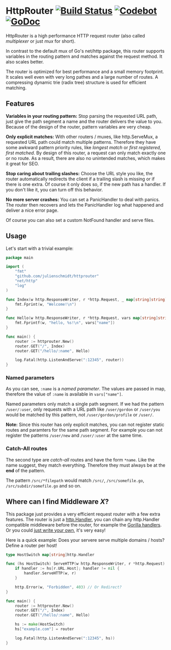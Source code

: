 # HttpRouter [![Build Status](https://travis-ci.org/julienschmidt/httprouter.png?branch=master)](https://travis-ci.org/julienschmidt/httprouter) [![Codebot](https://codebot.io/badge/github.com/julienschmidt/httprouter.png)](http://codebot.io/doc/pkg/github.com/julienschmidt/httprouter "Codebot") [![GoDoc](http://godoc.org/github.com/julienschmidt/httprouter?status.png)](http://godoc.org/github.com/julienschmidt/httprouter)

HttpRouter is a high performance HTTP request router
(also called *multiplexer* or just *mux* for short).

In contrast to the default mux of Go's net/http package, this router supports
variables in the routing pattern and matches against the request method.
It also scales better.

The router is optimized for best performance and a small memory footprint.
It scales well even with very long pathes and a large number of routes.
A compressing dynamic trie (radix tree) structure is used for efficient matching.

## Features
**Variables in your routing pattern:** Stop parsing the requested URL path, just give the path segment a name and the router delivers the value to you. Because of the design of the router, pattern variables are very cheap.

**Only explicit matches:** With other routers / muxes, like http.ServeMux, a requested URL path could match multiple patterns. Therefore they have some awkward pattern priority rules, like *longest match* or *first registered, first matched*. By design of this router, a request can only match exactly one or no route. As a result, there are also no unintended matches, which makes it great for SEO. 

**Stop caring about trailing slashes:** Choose the URL style you like, the router automatically redirects the client if a trailing slash is missing or if there is one extra. Of course it only does so, if the new path has a handler. If you don't like it, you can turn off this behavior.

**No more server crashes:** You can set a PanicHandler to deal with panics. The router then recovers and lets the PanicHandler log what happened and deliver a nice error page.

Of course you can also set a custom NotFound handler and serve files.

## Usage
Let's start with a trivial example:
```go
package main

import (
    "fmt"
    "github.com/julienschmidt/httprouter"
    "net/http"
    "log"
)

func Index(w http.ResponseWriter, r *http.Request, _ map[string]string) {
    fmt.Fprint(w, "Welcome!\n")
}

func Hello(w http.ResponseWriter, r *http.Request, vars map[string]string) {
    fmt.Fprintf(w, "hello, %s!\n", vars["name"])
}

func main() {
    router := httprouter.New()
    router.GET("/", Index)
    router.GET("/hello/:name", Hello)

    log.Fatal(http.ListenAndServe(":12345", router))
}
```

### Named parameters
As you can see, `:name` is a *named parameter*.
The values are passed in map, therefore the value of `:name` is available in `vars["name"]`.

Named parameters only match a single path segment.
If we had the pattern `/user/:user`, only requests with a URL path like `/user/gordon` or
`/user/you` would be matched by this pattern, not `/user/gordon/profile` or `/user/`.

**Note:** Since this router has only explicit matches, you can not register static routes and paramters for the same path segment. For example you can not register the patterns `/user/new` and `/user/:user` at the same time.

### Catch-All routes
The second type are *catch-all* routes and have the form `*name`. Like the name suggest, they match everything.
Therefore they must always be at the **end** of the pattern.

The pattern `/src/*filepath` would match `/src/`, `/src/somefile.go`, `/src/subdir/somefile.go` and so on.

## Where can I find Middleware *X*?
This package just provides a very efficient request router with a few extra features. The router is just a [http.Handler](http://golang.org/pkg/net/http/#Handler), you can chain any http.Handler compatible middleware before the router, for example the [Gorilla handlers](http://www.gorillatoolkit.org/pkg/handlers). Or you could [just write your own](http://justinas.org/writing-http-middleware-in-go/), it's very easy!

Here is a quick example: Does your servere serve multiple domains / hosts?
Define a router per host!
```go
type HostSwitch map[string]http.Handler

func (hs HostSwitch) ServeHTTP(w http.ResponseWriter, r *http.Request) {
	if handler := hs[r.URL.Host]; handler != nil {
		handler.ServeHTTP(w, r)
	}

	http.Error(w, "Forbidden", 403) // Or Redirect?
}

func main() {
    router := httprouter.New()
    router.GET("/", Index)
    router.GET("/hello/:name", Hello)

    hs := make(HostSwitch)
	hs["example.com"] = router

    log.Fatal(http.ListenAndServe(":12345", hs))
}
```
